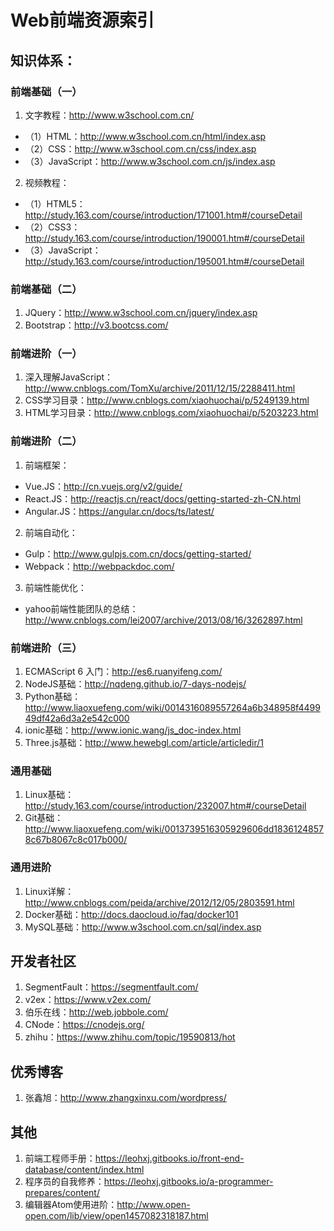 # Web前端资源索引
## 知识体系：
### 前端基础（一）
1. 文字教程：http://www.w3school.com.cn/
+ （1）HTML：http://www.w3school.com.cn/html/index.asp
+ （2）CSS：http://www.w3school.com.cn/css/index.asp
+ （3）JavaScript：http://www.w3school.com.cn/js/index.asp
2. 视频教程：
+ （1）HTML5：http://study.163.com/course/introduction/171001.htm#/courseDetail
+ （2）CSS3：http://study.163.com/course/introduction/190001.htm#/courseDetail
+ （3）JavaScript：http://study.163.com/course/introduction/195001.htm#/courseDetail

### 前端基础（二）
1. JQuery：http://www.w3school.com.cn/jquery/index.asp
2. Bootstrap：http://v3.bootcss.com/

### 前端进阶（一）
1. 深入理解JavaScript：http://www.cnblogs.com/TomXu/archive/2011/12/15/2288411.html
2. CSS学习目录：http://www.cnblogs.com/xiaohuochai/p/5249139.html
3. HTML学习目录：http://www.cnblogs.com/xiaohuochai/p/5203223.html

### 前端进阶（二）
1. 前端框架：
+ Vue.JS：http://cn.vuejs.org/v2/guide/
+ React.JS：http://reactjs.cn/react/docs/getting-started-zh-CN.html
+ Angular.JS：https://angular.cn/docs/ts/latest/
2. 前端自动化：
+ Gulp：http://www.gulpjs.com.cn/docs/getting-started/
+ Webpack：http://webpackdoc.com/
3. 前端性能优化：
+ yahoo前端性能团队的总结：http://www.cnblogs.com/lei2007/archive/2013/08/16/3262897.html

### 前端进阶（三）
1. ECMAScript 6 入门：http://es6.ruanyifeng.com/
2. NodeJS基础：http://nqdeng.github.io/7-days-nodejs/
3. Python基础：http://www.liaoxuefeng.com/wiki/0014316089557264a6b348958f449949df42a6d3a2e542c000
4. ionic基础：http://www.ionic.wang/js_doc-index.html
5. Three.js基础：http://www.hewebgl.com/article/articledir/1

### 通用基础
1. Linux基础：http://study.163.com/course/introduction/232007.htm#/courseDetail
2. Git基础：http://www.liaoxuefeng.com/wiki/0013739516305929606dd18361248578c67b8067c8c017b000/

### 通用进阶
1. Linux详解：http://www.cnblogs.com/peida/archive/2012/12/05/2803591.html
2. Docker基础：http://docs.daocloud.io/faq/docker101
3. MySQL基础：http://www.w3school.com.cn/sql/index.asp

## 开发者社区
1. SegmentFault：https://segmentfault.com/
2. v2ex：https://www.v2ex.com/
3. 伯乐在线：http://web.jobbole.com/
4. CNode：https://cnodejs.org/
5. zhihu：https://www.zhihu.com/topic/19590813/hot

## 优秀博客
1. 张鑫旭：http://www.zhangxinxu.com/wordpress/

## 其他
1. 前端工程师手册：https://leohxj.gitbooks.io/front-end-database/content/index.html
2. 程序员的自我修养：https://leohxj.gitbooks.io/a-programmer-prepares/content/
3. 编辑器Atom使用进阶：http://www.open-open.com/lib/view/open1457082318187.html
